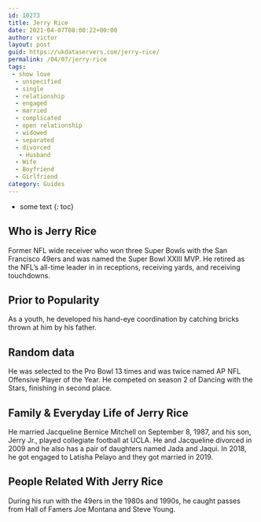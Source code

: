 ```yaml
---
id: 10273
title: Jerry Rice
date: 2021-04-07T08:00:22+00:00
author: victor
layout: post
guid: https://ukdataservers.com/jerry-rice/
permalink: /04/07/jerry-rice
tags:
 - show love
  - unspecified
  - single
  - relationship
  - engaged
  - married
  - complicated
  - open relationship
  - widowed
  - separated
  - divorced
   - Husband
  - Wife
  - Boyfriend
  - Girlfriend
category: Guides
---
```


* some text
{: toc}


## Who is Jerry Rice



Former NFL wide receiver who won three Super Bowls with the San Francisco 49ers and was named the Super Bowl XXIII MVP. He retired as the NFL&#8217;s all-time leader in in receptions, receiving yards, and receiving touchdowns. 

                
                
                
## Prior to Popularity



As a youth, he developed his hand-eye coordination by catching bricks thrown at him by his father. 

                
                
                
## Random data



He was selected to the Pro Bowl 13 times and was twice named AP NFL Offensive Player of the Year. He competed on season 2 of Dancing with the Stars, finishing in second place.

                
                
                
## Family & Everyday Life of Jerry Rice



He married Jacqueline Bernice Mitchell on September 8, 1987, and his son, Jerry Jr., played collegiate football at UCLA. He and Jacqueline divorced in 2009 and he also has a pair of daughters named Jada and Jaqui. In 2018, he got engaged to Latisha Pelayo and they got married in 2019.

                
                
                
## People Related With Jerry Rice



During his run with the 49ers in the 1980s and 1990s, he caught passes from Hall of Famers Joe Montana and Steve Young.

                
              
            
          
          
          